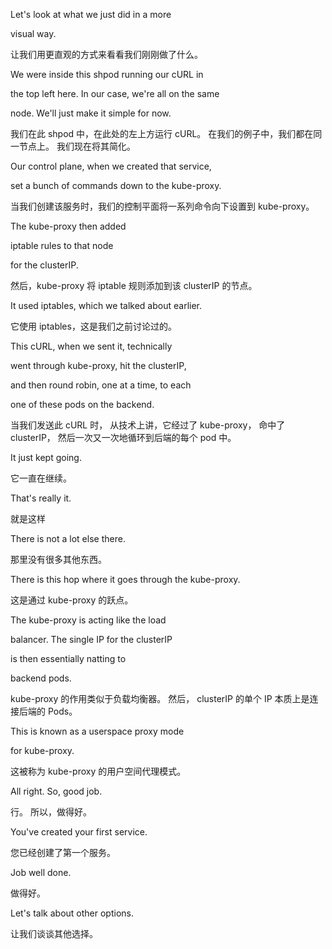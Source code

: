 Let's look at what we just did in a more

visual way.

让我们用更直观的方式来看看我们刚刚做了什么。

We were inside this shpod running our cURL in

the top left here. In our case, we're all on the same

node. We'll just make it simple for now.

我们在此 shpod 中，在此处的左上方运行 cURL。
在我们的例子中，我们都在同一节点上。
我们现在将其简化。

Our control plane, when we created that service,

set a bunch of commands down to the kube-proxy.

当我们创建该服务时，我们的控制平面将一系列命令向下设置到 kube-proxy。

The kube-proxy then added

iptable rules to that node

for the clusterIP.

然后，kube-proxy 将 iptable 规则添加到该 clusterIP 的节点。

It used iptables, which we talked about earlier.

它使用 iptables，这是我们之前讨论过的。

This cURL, when we sent it, technically

went through kube-proxy, hit the clusterIP,

and then round robin, one at a time, to each

one of these pods on the backend.

当我们发送此 cURL 时，
从技术上讲，它经过了 kube-proxy，
命中了 clusterIP，
然后一次又一次地循环到后端的每个 pod 中。

It just kept going.

它一直在继续。

That's really it.

就是这样

There is not a lot else there.

那里没有很多其他东西。

There is this hop where it goes through the kube-proxy.

这是通过 kube-proxy 的跃点。

The kube-proxy is acting like the load

balancer. The single IP for the clusterIP

is then essentially natting to

backend pods.

kube-proxy 的作用类似于负载均衡器。
然后，
clusterIP 的单个 IP 本质上是连接后端的 Pods。

This is known as a userspace proxy mode

for kube-proxy.

这被称为 kube-proxy 的用户空间代理模式。

All right. So, good job.

行。 所以，做得好。

You've created your first service.

您已经创建了第一个服务。

Job well done.

做得好。

Let's talk about other options.

让我们谈谈其他选择。